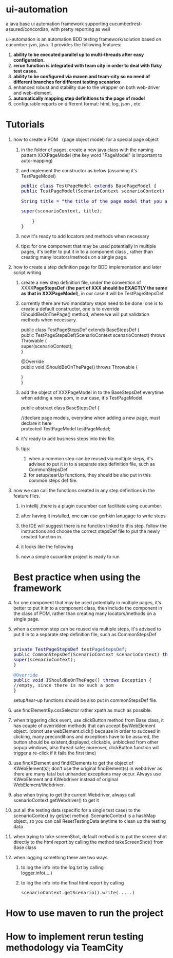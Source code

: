 
# ui-automation
a java base ui automation framework supporting cucumber/rest-assured/concordian, with pretty reporting as well


ui-automation is an automation BDD testing framework/solution based on cucumber-jvm, java. It provides the following features:

1.  **ability to be executed parallel up to multi-threads after easy configuration.**
2.  **rerun function is integrated with team city in order to deal with flaky test cases.**
3.  ****ability** to be configured via maven and team-city so no need of different branches for different testing scenarios**
4.  enhanced robust and stability due to the wrapper on both web-driver and web-element.
5.  **automatically mapping step definitions to the page of model**
6.  configurable reports on different format: html, log, json , etc.

# Tutorials

1.  how to create a POM （page object model) for a special page object
    1.  in the folder of pages, create a new java class with the naming pattern XXXPageModel (the key word "PageModel" is important to auto-mapping)
    2.  and implement the constructor as below (assuming it's TestPageModel)  

        <pre><span style="color: rgb(0,0,128);">public class</span> TestPageModel <span style="color: rgb(0,0,128);">extends</span> BasePageModel {  
        <span style="color: rgb(0,0,128);">public</span> TestPageModel(ScenarioContext scenarioContext) <span style="color: rgb(0,0,128);">throws</span> Exception {  

        <span style="color: rgb(0,0,128);">String title = "the title of the page model that you are going to create"; //if it's set to null, it's not going to check it, useful for components.</span></pre>

        <pre><span style="color: rgb(0,0,128);">super</span>(scenarioContext, title);  

            }  
        }</pre>

    3.  now it's ready to add locators and methods when necessary
    4.  tips: for one component that may be used potentially in multiple pages, it's better to put it in to a component class , rather than creating many locators/methods on a single page.  

2.  how to create a step definition page for BDD implementation and later script writing
    1.  create a new step definition file, under the convention of XXXX**PageStepsDef** (**the part of XXX should be EXACTLY the same as that in XXXPageModel**), in our case it will be TestPageStepsDef  

    2.  currently there are two mandatory steps need to be done. one is to create a default constructor, one is to override IShouldBeOnThePage() method, where we will put validation methods when necessary.  

        public class TestPageStepsDef extends BaseStepsDef {  
        public TestPageStepsDef(ScenarioContext scenarioContext) throws Throwable {  
        super(scenarioContext);  
        }

        @Override  
        public void IShouldBeOnThePage() throws Throwable {

        }  
        }

    3.  add the object of XXXPageModel in to the BaseStepsDef everytime when adding a new pom, in our case, it's TestPageModel.  

        public abstract class BaseStepsDef {

        //declare page models, everytime when adding a new page, must declare it here  
        protected TestPageModel testPageModel;

    4.  it's ready to add business steps into this file.
    5.  tips:
        1. when a common step can be reused via multiple steps, it's advised to put it in to a separate step definition file, such as CommonStepsDef  
        2.  for setup/tearUp functions, they should be also put in this common steps def file.

3.  now we can call the functions created in any step definitions in the feature files.
    1.  in intellij ,there is a plugin cucumber can facilitate using cucumber.
    2.  after having it installed, one can use gerhkin lanugage to write steps
    3.  the IDE will suggest there is no function linked to this step. follow the instructions and choose the correct stepsDef file to put the newly created function in.
    4.  it looks like the following  

     

    5.  now a simple cucumber project is ready to run

    
    # Best practice when using the framework

1.  for one component that may be used potentially in multiple pages, it's better to put it in to a component class, then include the component in the class of POM, rather than creating many locators/methods on a single page.
2.  when a common step can be reused via multiple steps, it's advised to put it in to a separate step definition file, such as CommonStepsDef  

    <pre>  
    <span style="color: rgb(0,0,128);">private TestPageStepsDef</span> test<span style="color: rgb(25,72,166);">PageStepsDef</span>; <span style="color: rgb(128,128,128);"></span> <span style="color: rgb(128,128,128);">  
    </span><span style="color: rgb(0,0,128);">public</span> CommonStepsDef(ScenarioContext scenarioContext) <span style="color: rgb(0,0,128);">throws</span> Throwable {  
    <span style="color: rgb(0,0,128);">super</span>(scenarioContext);  
    }  

    <span style="color: rgb(51,129,255);">@Override  
    </span><span style="color: rgb(0,0,128);">public void</span> IShouldBeOnThePage() <span style="color: rgb(0,0,128);">throws</span> Exception {  
    //empty, since there is no such a pom  
    }</pre>

    setup/tear-up functions should be also put in commonStepsDef file.

3.  use findElementBy.cssSelector rather xpath as much as possible.
4.  when triggering click event, use clickButton method from Base class, it has couple of overridden methods that can accept By/WebElement object. (donot use webElement.click() because in order to succeed in clicking, many preconditions and exceptions have to be assured, the button should be existent,displayed, clickable, unblocked from other popup windows, also thread safe; moreover, clickButton function will trigger a re-click if it fails the first time)
5.  use findKElement and findKElements to get the object of KWebElement(s); don't use the original findElement(s) in webdriver as there are many fatal but unhanded exceptions may occur. Always use KWebElement and KWebdriver instead of original WebElement/Webdriver.
6.  also when trying to get the current Webdriver, always call scenarioContext.getWebdriver() to get it
7.  put all the testing data (specific for a single test case) to the scenarioContext by get/set method. ScenarioContext is a hashMap object, so you can call ResetTestingData anytime to clean up the testing data
8.  when trying to take screenShot, default method is to put the screen shot directly to the html report by calling the method takeScreenShot() from Base class
9.  when logging something there are two ways
    1.  to log the info into the log.txt by calling  
        logger.info(....)
    2.  to log the info into the final html report by calling

        <pre><span>scenarioContext</span>.getScenario().write(.....)</pre>




# How to use maven to run the project
 

# How to implement rerun testing methodology via TeamCity
